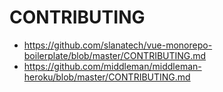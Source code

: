 # CONTRIBUTING

- https://github.com/slanatech/vue-monorepo-boilerplate/blob/master/CONTRIBUTING.md
- https://github.com/middleman/middleman-heroku/blob/master/CONTRIBUTING.md
